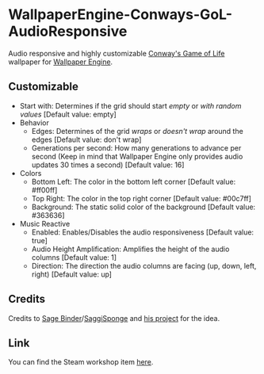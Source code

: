 # WallpaperEngine-Conways-GoL-AudioResponsive
Audio responsive and highly customizable [Conway's Game of Life](https://en.wikipedia.org/wiki/Conway%27s_Game_of_Life) wallpaper for [Wallpaper Engine](https://www.wallpaperengine.io/en).

## Customizable
* Start with:
Determines if the grid should start *empty* or *with random values*
\[Default value: empty]
* Behavior
  * Edges:
  Determines of the grid *wraps* or *doesn't wrap* around the edges
  \[Default value: don't wrap]
  * Generations per second:
  How many generations to advance per second (Keep in mind that Wallpaper Engine only provides audio updates 30 times a second)
  \[Default value: 16]
* Colors
  * Bottom Left:
  The color in the bottom left corner
  \[Default value: #ff00ff]
  * Top Right:
  The color in the top right corner
  \[Default value: #00c7ff]
  * Background:
  The static solid color of the background
  \[Default value: #363636]
* Music Reactive
  * Enabled:
  Enables/Disables the audio responsiveness
  \[Default value: true]
  * Audio Height Amplification:
  Amplifies the height of the audio columns
  \[Default value: 1]
  * Direction:
  The direction the audio columns are facing (up, down, left, right)
  \[Default value: up]

## Credits
Credits to [Sage Binder](https://github.com/SageBinder)/[SaggiSponge](https://steamcommunity.com/id/SaggiSponge/) and [his project](https://github.com/SageBinder/Wallpapers-For-WallpaperEngine/tree/0a129d68c64328e5c735fcf10e3290387db08612/GameOfLifeResponsiveAudio#wallpaperengine-conway-life-audio-responsive) for the idea.

## Link
You can find the Steam workshop item [here](https://steamcommunity.com/sharedfiles/filedetails/?id=2628336501).
